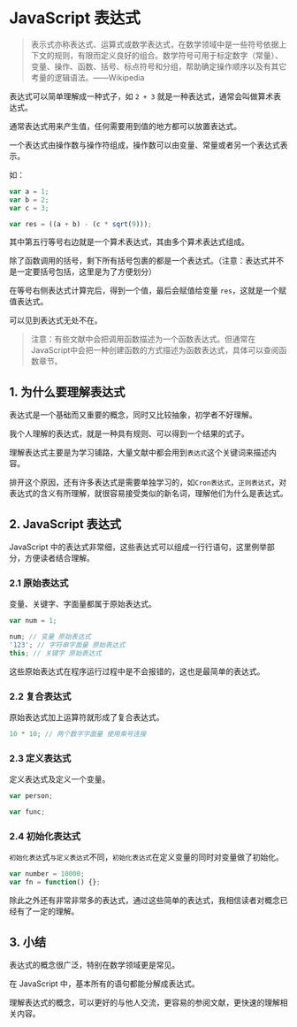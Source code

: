 # JavaScript 表达式

> 表示式亦称表达式、运算式或数学表达式，在数学领域中是一些符号依据上下文的规则，有限而定义良好的组合。数学符号可用于标定数字（常量）、变量、操作、函数、括号、标点符号和分组，帮助确定操作顺序以及有其它考量的逻辑语法。——Wikipedia

表达式可以简单理解成一种式子，如 `2 + 3` 就是一种表达式，通常会叫做算术表达式。

通常表达式用来产生值，任何需要用到值的地方都可以放置表达式。

一个表达式由操作数与操作符组成，操作数可以由变量、常量或者另一个表达式表示。

如：

```js
var a = 1;
var b = 2;
var c = 3;

var res = ((a + b) - (c * sqrt(9)));
```

其中第五行等号右边就是一个算术表达式，其由多个算术表达式组成。

除了函数调用的括号，剩下所有括号包裹的都是一个表达式。（注意：表达式并不是一定要括号包括，这里是为了方便划分）

在等号右侧表达式计算完后，得到一个值，最后会赋值给变量 `res`，这就是一个赋值表达式。

可以见到表达式无处不在。

> 注意：有些文献中会把调用函数描述为一个函数表达式。但通常在JavaScript中会把一种创建函数的方式描述为函数表达式，具体可以查阅函数章节。



## 1. 为什么要理解表达式

表达式是一个基础而又重要的概念，同时又比较抽象，初学者不好理解。

我个人理解的表达式，就是一种具有规则、可以得到一个结果的式子。

理解表达式主要是为学习铺路，大量文献中都会用到`表达式`这个关键词来描述内容。

排开这个原因，还有许多表达式是需要单独学习的，如`Cron表达式`，`正则表达式`，对表达式的含义有所理解，就很容易接受类似的新名词，理解他们为什么是表达式。



## 2. JavaScript 表达式

JavaScript 中的表达式非常细，这些表达式可以组成一行行语句，这里例举部分，方便读者结合理解。



### 2.1 原始表达式

变量、关键字、字面量都属于原始表达式。

```js
var num = 1;

num; // 变量 原始表达式
'123'; // 字符串字面量 原始表达式
this; // 关键字 原始表达式
```

这些原始表达式在程序运行过程中是不会报错的，这也是最简单的表达式。



### 2.2 复合表达式

原始表达式加上运算符就形成了复合表达式。

```js
10 * 10; // 两个数字字面量 使用乘号连接
```



### 2.3 定义表达式

定义表达式及定义一个变量。

```js
var person;

var func;
```



### 2.4 初始化表达式

`初始化表达`式`与定义表达式`不同，`初始化表达式`在定义变量的同时对变量做了初始化。

```js
var number = 10000;
var fn = function() {};
```

除此之外还有非常非常多的表达式，通过这些简单的表达式，我相信读者对概念已经有了一定的理解。



## 3. 小结

表达式的概念很广泛，特别在数学领域更是常见。

在 JavaScript 中，基本所有的语句都能分解成表达式。

理解表达式的概念，可以更好的与他人交流，更容易的参阅文献，更快速的理解相关内容。